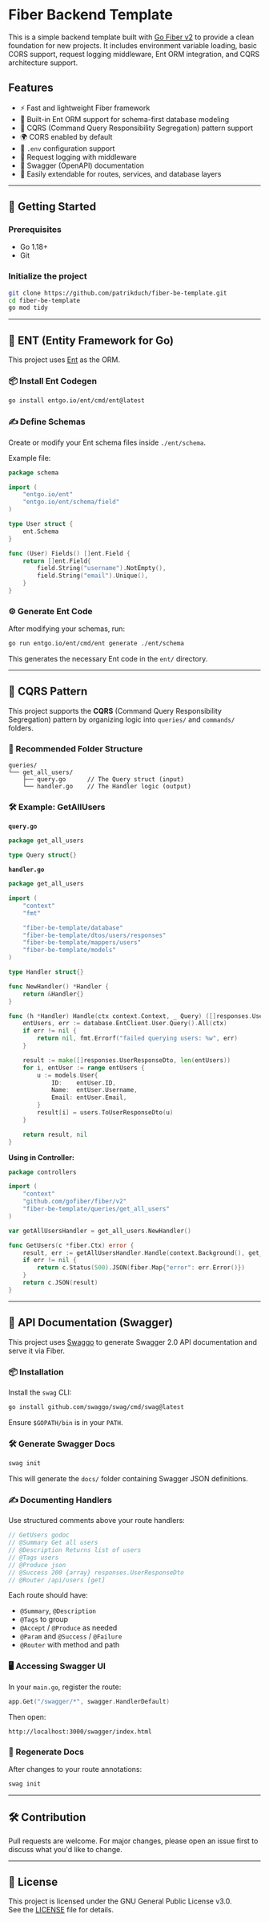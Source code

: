 # Fiber Backend Template

This is a simple backend template built with [Go Fiber v2](https://github.com/gofiber/fiber) to provide a clean foundation for new projects. It includes environment variable loading, basic CORS support, request logging middleware, Ent ORM integration, and CQRS architecture support.

## Features

- ⚡ Fast and lightweight Fiber framework
- 🧱 Built-in Ent ORM support for schema-first database modeling
- 🧭 CQRS (Command Query Responsibility Segregation) pattern support
- 🌍 CORS enabled by default
- 🔐 `.env` configuration support
- 📜 Request logging with middleware
- 📘 Swagger (OpenAPI) documentation
- 🧪 Easily extendable for routes, services, and database layers

---

## 🚀 Getting Started

### Prerequisites

- Go 1.18+
- Git

### Initialize the project

```bash
git clone https://github.com/patrikduch/fiber-be-template.git
cd fiber-be-template
go mod tidy
```

---

## 🧱 ENT (Entity Framework for Go)

This project uses [Ent](https://entgo.io/) as the ORM.

### 📦 Install Ent Codegen

```bash
go install entgo.io/ent/cmd/ent@latest
```

### ✍️ Define Schemas

Create or modify your Ent schema files inside `./ent/schema`.

Example file:

```go
package schema

import (
    "entgo.io/ent"
    "entgo.io/ent/schema/field"
)

type User struct {
    ent.Schema
}

func (User) Fields() []ent.Field {
    return []ent.Field{
        field.String("username").NotEmpty(),
        field.String("email").Unique(),
    }
}
```

### ⚙️ Generate Ent Code

After modifying your schemas, run:

```bash
go run entgo.io/ent/cmd/ent generate ./ent/schema
```

This generates the necessary Ent code in the `ent/` directory.

---

## 🧭 CQRS Pattern

This project supports the **CQRS** (Command Query Responsibility Segregation) pattern by organizing logic into `queries/` and `commands/` folders.

### 📂 Recommended Folder Structure

```
queries/
└── get_all_users/
    ├── query.go      // The Query struct (input)
    └── handler.go    // The Handler logic (output)
```

### 🛠️ Example: GetAllUsers

**`query.go`**

```go
package get_all_users

type Query struct{}
```

**`handler.go`**

```go
package get_all_users

import (
    "context"
    "fmt"

    "fiber-be-template/database"
    "fiber-be-template/dtos/users/responses"
    "fiber-be-template/mappers/users"
    "fiber-be-template/models"
)

type Handler struct{}

func NewHandler() *Handler {
    return &Handler{}
}

func (h *Handler) Handle(ctx context.Context, _ Query) ([]responses.UserResponseDto, error) {
    entUsers, err := database.EntClient.User.Query().All(ctx)
    if err != nil {
        return nil, fmt.Errorf("failed querying users: %w", err)
    }

    result := make([]responses.UserResponseDto, len(entUsers))
    for i, entUser := range entUsers {
        u := models.User{
            ID:    entUser.ID,
            Name:  entUser.Username,
            Email: entUser.Email,
        }
        result[i] = users.ToUserResponseDto(u)
    }

    return result, nil
}
```

**Using in Controller:**

```go
package controllers

import (
    "context"
    "github.com/gofiber/fiber/v2"
    "fiber-be-template/queries/get_all_users"
)

var getAllUsersHandler = get_all_users.NewHandler()

func GetUsers(c *fiber.Ctx) error {
    result, err := getAllUsersHandler.Handle(context.Background(), get_all_users.Query{})
    if err != nil {
        return c.Status(500).JSON(fiber.Map{"error": err.Error()})
    }
    return c.JSON(result)
}
```

---

## 📘 API Documentation (Swagger)

This project uses [Swaggo](https://github.com/swaggo/swag) to generate Swagger 2.0 API documentation and serve it via Fiber.

### 📦 Installation

Install the `swag` CLI:

```bash
go install github.com/swaggo/swag/cmd/swag@latest
```

Ensure `$GOPATH/bin` is in your `PATH`.

### 🛠️ Generate Swagger Docs

```bash
swag init
```

This will generate the `docs/` folder containing Swagger JSON definitions.

### ✍️ Documenting Handlers

Use structured comments above your route handlers:

```go
// GetUsers godoc
// @Summary Get all users
// @Description Returns list of users
// @Tags users
// @Produce json
// @Success 200 {array} responses.UserResponseDto
// @Router /api/users [get]
```

Each route should have:
- `@Summary`, `@Description`
- `@Tags` to group
- `@Accept` / `@Produce` as needed
- `@Param` and `@Success` / `@Failure`
- `@Router` with method and path

### 🖥️ Accessing Swagger UI

In your `main.go`, register the route:

```go
app.Get("/swagger/*", swagger.HandlerDefault)
```

Then open:

```
http://localhost:3000/swagger/index.html
```

### 🔁 Regenerate Docs

After changes to your route annotations:

```bash
swag init
```

---

## 🛠️ Contribution

Pull requests are welcome. For major changes, please open an issue first to discuss what you'd like to change.

---

## 📄 License

This project is licensed under the GNU General Public License v3.0.  
See the [LICENSE](LICENSE) file for details.